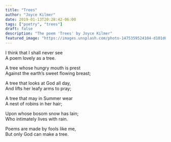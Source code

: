 ```yaml
---
title: "Trees"
author: "Joyce Kilmer"
date: 2019-01-13T20:28:42-06:00
tags: ["poetry", "trees"]
draft: false
description: "The poem 'Trees' by Joyce Kilmer"
featured_image: "https://images.unsplash.com/photo-1475359524104-d101d02a042b?ixlib=rb-1.2.1&ixid=eyJhcHBfaWQiOjEyMDd9&auto=format&fit=crop&w=967&h=300"
---
```


I think that I shall never see  
A poem lovely as a tree.

A tree whose hungry mouth is prest  
Against the earth’s sweet flowing breast;

A tree that looks at God all day,  
And lifts her leafy arms to pray;

A tree that may in Summer wear  
A nest of robins in her hair;

Upon whose bosom snow has lain;  
Who intimately lives with rain.

Poems are made by fools like me,  
But only God can make a tree.
